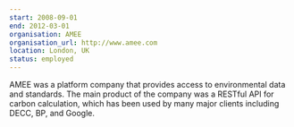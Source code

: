 ```yaml
---
start: 2008-09-01
end: 2012-03-01
organisation: AMEE
organisation_url: http://www.amee.com
location: London, UK
status: employed
---
```

AMEE was a platform company that provides access to environmental data and standards. The main product of the company was a RESTful API for carbon calculation, which has been used by many major clients including DECC, BP, and Google.